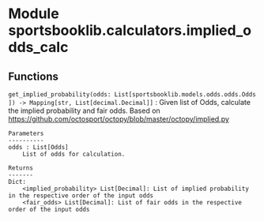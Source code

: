 Module sportsbooklib.calculators.implied_odds_calc
==================================================

Functions
---------

    
`get_implied_probability(odds: List[sportsbooklib.models.odds.odds.Odds]) ‑> Mapping[str, List[decimal.Decimal]]`
:   Given list of Odds, calculate the implied probability and fair odds.
    Based on https://github.com/octosport/octopy/blob/master/octopy/implied.py
    
    Parameters
    ----------
    odds : List[Odds]
        List of odds for calculation.
    
    Returns
    -------
    Dict:
        <implied_probability> List[Decimal]: List of implied probability in the respective order of the input odds
        <fair_odds> List[Decimal]: List of fair odds in the respective order of the input odds